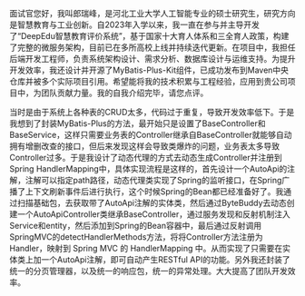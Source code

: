 面试官您好，我叫郎瑞峰，是河北工业大学人工智能专业的硕士研究生，研究方向是智慧教育与工业创新。自2023年入学以来，我一直在参与并主导开发了“DeepEdu智慧教育评价系统”，基于国家十大育人体系和三全育人政策，构建了完整的微服务架构，目前已在多所高校上线并持续迭代更新。在项目中，我担任后端开发工程师，负责系统架构设计、需求分析、数据库设计与运维支持。为提升开发效率，我还设计并开源了MyBatis-Plus-Kit组件，已成功发布到Maven中央仓库并被多个实际项目引用。希望能将我的技术积累与工程经验，应用到贵公司项目中，为团队贡献力量。我的自我介绍完毕，请您点评。



当时是由于系统上各种表的CRUD太多，代码过于重复，导致开发效率低下。于是我想到了封装MyBatis-Plus的方法，最开始只是设置了BaseController和BaseService，这样只需要业务表的Controller继承自BaseController就能够自动拥有增删改查的接口，但后来发现这样会导致类爆炸的问题，业务表太多导致Controller过多。于是我设计了动态代理的方式去动态生成Controller并注册到Spring HandlerMapping中，具体实现流程是这样的，首先设计一个AutoApi的注解，注解可以指定path路径，动态代理类实现了Spring的监听接口，在Spring广播了上下文刷新事件后进行执行，这个时候Spring的Bean都已经准备好了。我通过扫描基础包，去获取带了AutoApi注解的实体类，然后通过ByteBuddy去动态创建一个AutoApiController类继承BaseController，通过服务发现和反射机制注入Service和entity，然后添加到Spring的Bean容器中，最后通过反射调用SpringMVC的detectHandlerMethods方法，将将Controller方法注册为 Handler，映射到 Spring MVC 的 HandlerMapping 中。从而实现了只需要在实体类上加一个AutoApi注解，即可自动产生RESTful API的功能。另外我还封装了统一的分页管理器，以及统一的响应包，统一的异常处理。大大提高了团队开发效率。